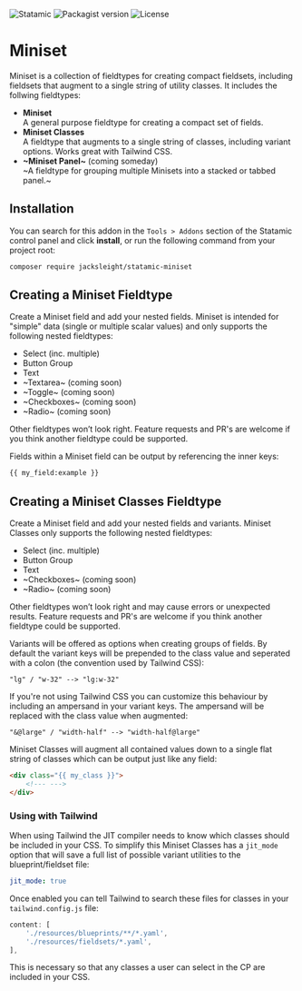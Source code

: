 <!-- statamic:hide -->

![Statamic](https://flat.badgen.net/badge/Statamic/3.3+/FF269E)
![Packagist version](https://flat.badgen.net/packagist/v/jacksleight/statamic-miniset)
![License](https://flat.badgen.net/github/license/jacksleight/statamic-miniset)

# Miniset 

<!-- /statamic:hide -->

Miniset is a collection of fieldtypes for creating compact fieldsets, including fieldsets that augment to a single string of utility classes. It includes the follwing fieldtypes:

* **Miniset**  
  A general purpose fieldtype for creating a compact set of fields.
* **Miniset Classes**  
  A fieldtype that augments to a single string of classes, including variant options. Works great with Tailwind CSS.
* **~Miniset Panel~** (coming someday)  
  ~A fieldtype for grouping multiple Minisets into a stacked or tabbed panel.~

## Installation

You can search for this addon in the `Tools > Addons` section of the Statamic control panel and click **install**, or run the following command from your project root:

```bash
composer require jacksleight/statamic-miniset
```

## Creating a Miniset Fieldtype

Create a Miniset field and add your nested fields. Miniset is intended for "simple" data (single or multiple scalar values) and only supports the following nested fieldtypes:

* Select (inc. multiple)
* Button Group
* Text
* ~Textarea~ (coming soon)
* ~Toggle~ (coming soon)
* ~Checkboxes~ (coming soon)
* ~Radio~ (coming soon)

Other fieldtypes won’t look right. Feature requests and PR's are welcome if you think another fieldtype could be supported.

Fields within a Miniset field can be output by referencing the inner keys:

```html
{{ my_field:example }}
```

## Creating a Miniset Classes Fieldtype

Create a Miniset field and add your nested fields and variants. Miniset Classes only supports the following nested fieldtypes:

* Select (inc. multiple)
* Button Group
* Text
* ~Checkboxes~ (coming soon)
* ~Radio~ (coming soon)

Other fieldtypes won’t look right and may cause errors or unexpected results. Feature requests and PR's are welcome if you think another fieldtype could be supported.

Variants will be offered as options when creating groups of fields. By default the variant keys will be prepended to the class value and seperated with a colon (the convention used by Tailwind CSS):

```
"lg" / "w-32" --> "lg:w-32"
```

If you're not using Tailwind CSS you can customize this behaviour by including an ampersand in your variant keys. The ampersand will be replaced with the class value when augmented:

```
"&@large" / "width-half" --> "width-half@large"
```

Miniset Classes will augment all contained values down to a single flat string of classes which can be output just like any field:

```html
<div class="{{ my_class }}">
	<!--- --->
</div>
```

### Using with Tailwind

When using Tailwind the JIT compiler needs to know which classes should be included in your CSS. To simplify this Miniset Classes has a `jit_mode` option that will save a full list of possible variant utilities to the blueprint/fieldset file:

```yaml
jit_mode: true
```

Once enabled you can tell Tailwind to search these files for classes in your `tailwind.config.js` file:

```js
content: [
    './resources/blueprints/**/*.yaml',
    './resources/fieldsets/*.yaml',
],
```

This is necessary so that any classes a user can select in the CP are included in your CSS.